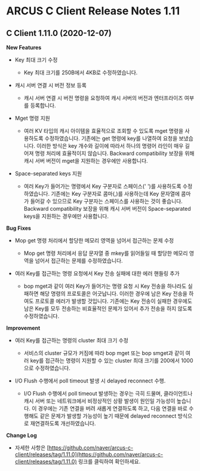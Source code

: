 # ARCUS C Client Release Notes 1.11

## C Client 1.11.0 (2020-12-07)

**New Features**

- Key 최대 크기 수정
  - Key 최대 크기를 250B에서 4KB로 수정하였습니다.

- 캐시 서버 연결 시 버전 정보 등록
  - 캐시 서버 연결 시 버전 명령을 요청하여 캐시 서버의 버전과 엔터프라이즈 여부를 등록합니다. 

- Mget 명령 지원
  - 여러 KV 타입의 캐시 아이템을 효율적으로 조회할 수 있도록 mget 명령을 사용하도록 수정하였습니다. 기존에는 get 명령에 key를 나열하여 요청을 보냈습니다. 이러한 방식은 key 개수와 길이에 따라서 하나의 명령어 라인이 매우 길어져 명령 처리에 효율적이지 않습니다. Backward compatibility 보장을 위해 캐시 서버 버전이 mget을 지원하는 경우에만 사용합니다.

- Space-separated keys 지원
  - 여러 Key가 들어가는 명령에서 Key 구분자로 스페이스(' ')를 사용하도록 수정하였습니다. 기존에는 Key 구분자로 콤마(,)를 사용하는데 Key 문자열에 콤마가 들어갈 수 있으므로 Key 구분자는 스페이스를 사용하는 것이 좋습니다. Backward compatibility 보장을 위해 캐시 서버 버전이 Space-separated keys을 지원하는 경우에만 사용합니다.

**Bug Fixes**

- Mop get 명령 처리에서 할당한 메모리 영역을 넘어서 접근하는 문제 수정 
  - Mop get 명령 처리에서 응답 문자열 중 mkey를 읽어들일 때 할당한 메모리 영역을 넘어서 접근하는 문제를 수정하였습니다. 

- 여러 Key를 접근하는 명령 요청에서 Key 전송 실패에 대한 에러 핸들링 추가
  - bop mget과 같이 여러 Key가 들어가는 명령 요청 시 Key 전송을 하나라도 실패하면 해당 명령의 프로토콜은 어긋납니다. 이러한 경우에 남은 Key 전송을 하여도 프로토콜 에러가 발생할 것입니다. 기존에는 Key 전송이 실패한 경우에도 남은 Key를 모두 전송하는 비효율적인 문제가 있어서 추가 전송을 하지 않도록 수정하였습니다.

**Improvement**

- 여러 Key를 접근하는 명령의 cluster 최대 크기 수정
  - 서비스의 cluster 규모가 커짐에 따라 bop mget 또는 bop smget과 같이 여러 key를 접근하는 명령이 지원할 수 있는 cluster 최대 크기를 200에서 1000으로 수정하였습니다.

- I/O Flush 수행에서 poll timeout 발생 시 delayed reconnect 수행.
  - I/O Flush 수행에서 poll timeout 발생하는 경우는 극히 드물며, 클라이언트나 캐시 서버 또는 네트워크에서 비정상적인 상황 발생이 원인일 가능성이 높습니다. 이 경우에는 기존 연결을 버려 새롭게 연결하도록 하고, 다음 연결을 바로 수행해도 같은 문제가 발생할 가능성이 높기 때문에 delayed reconnect 방식으로 재연결하도록 개선하였습니다.

**Change Log**

- 자세한 사항은 [https://github.com/naver/arcus-c-client/releases/tag/1.11.0](https://github.com/naver/arcus-c-client/releases/tag/1.11.0) 링크를 클릭하여 확인하세요.
